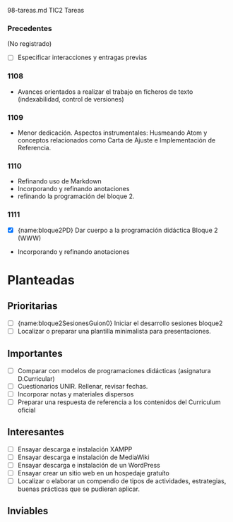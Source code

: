 98-tareas.md
TIC2 Tareas

### Precedentes

(No registrado)
* [ ] Especificar interacciones y entragas previas

### 1108
* Avances orientados a realizar el trabajo en ficheros de texto (indexabilidad, control de versiones)

### 1109
* Menor dedicación. Aspectos instrumentales: Husmeando Atom y conceptos relacionados como Carta de Ajuste e Implementación de Referencia.

### 1110
* Refinando uso de Markdown
* Incorporando y refinando anotaciones
* refinando la programación del bloque 2.

### 1111
* [x] {name:bloque2PD} Dar cuerpo a la programación didáctica Bloque 2 (WWW)
* Incorporando y refinando anotaciones

# Planteadas
## Prioritarias
* [ ] {name:bloque2SesionesGuion0} Iniciar el desarrollo sesiones bloque2
* [ ] Localizar o preparar una plantilla minimalista para presentaciones.

## Importantes
* [ ] Comparar con modelos de programaciones didácticas (asignatura D.Curricular)
* [ ] Cuestionarios UNIR. Rellenar, revisar fechas.
* [ ] Incorporar notas y materiales dispersos
* [ ] Preparar una respuesta de referencia a los contenidos del Curriculum oficial

## Interesantes
* [ ] Ensayar descarga e instalación XAMPP
* [ ] Ensayar descarga e instalación de MediaWiki
* [ ] Ensayar descarga e instalación de un WordPress
* [ ] Ensayar crear un sitio web en un hospedaje gratuíto
* [ ] Localizar o elaborar un compendio de tipos de actividades, estrategias, buenas prácticas que se pudieran aplicar.

## Inviables

